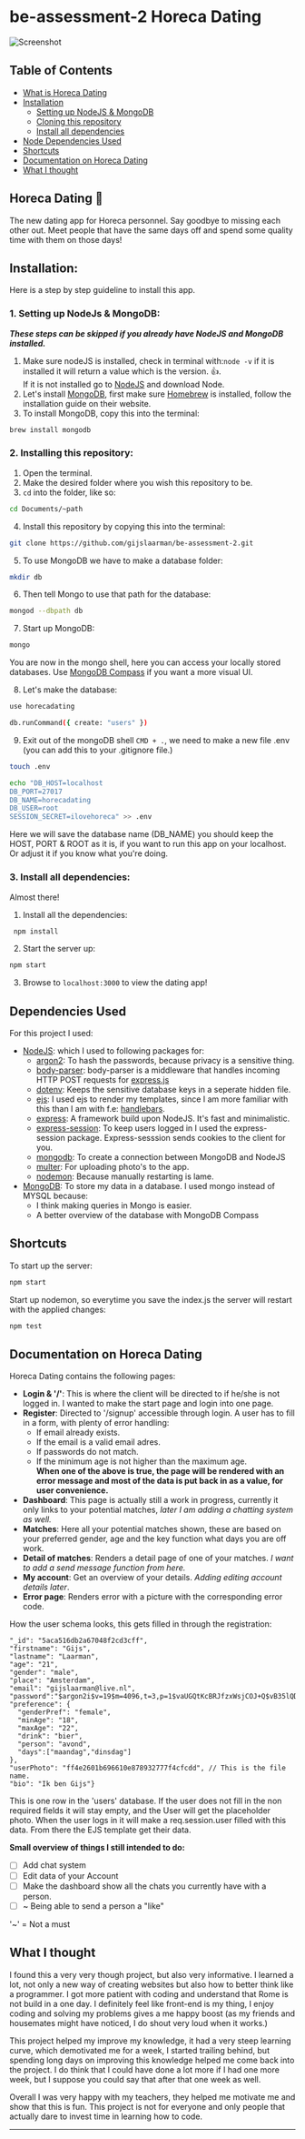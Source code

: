 # be-assessment-2 Horeca Dating

![Screenshot](https://image.ibb.co/nQdPwc/image.png)

## Table of Contents
* [What is Horeca Dating](#app)
* [Installation](#install)
  * [Setting up NodeJS & MongoDB](#install1)
  * [Cloning this repository](#install2)
  * [Install all dependencies](#install3)
* [Node Dependencies Used](#dependencies)
* [Shortcuts](#shortcuts)
* [Documentation on Horeca Dating](#documenting)
* [What I thought](#WIT)

## Horeca Dating :beers: <a name="app"></a>
The new dating app for Horeca personnel. Say goodbye to missing each other out. Meet people that have the same days off and spend some quality time with them on those days!

## Installation: <a name="install"></a>
Here is a step by step guideline to install this app.

### 1. Setting up NodeJs & MongoDB: <a name="install1"></a>

**_These steps can be skipped if you already have NodeJS and MongoDB installed._**

1. Make sure nodeJS is installed, check in terminal with:`node -v`
if it is installed it will return a value which is the version. :thumbsup:.  
If it is not installed go to [NodeJS](https://nodejs.org/en/) and download Node.
2. Let's install [MongoDB](https://www.mongodb.com/), first make sure [Homebrew](https://brew.sh/) is installed, follow the installation guide on their website.
3. To install MongoDB, copy this into the terminal:  
```bash
brew install mongodb
```

### 2. Installing this repository: <a name="install2"></a>
1. Open the terminal.
2. Make the desired folder where you wish this repository to be.
3. `cd` into the folder, like so:  
```bash
cd Documents/~path
```

4. Install this repository by copying this into the terminal:  
``` bash
git clone https://github.com/gijslaarman/be-assessment-2.git
```

5. To use MongoDB we have to make a database folder:  
``` bash
mkdir db
```
6. Then tell Mongo to use that path for the database:  
```bash
mongod --dbpath db
```
7. Start up MongoDB:  
```bash
mongo
```
You are now in the mongo shell, here you can access your locally stored databases. Use [MongoDB Compass](https://www.mongodb.com/products/compass) if you want a more visual UI.

8. Let's make the database:  
```bash
use horecadating
```
```bash
db.runCommand({ create: "users" })
```

9. Exit out of the mongoDB shell `CMD + .`, we need to make a new file .env (you can add this to your .gitignore file.)
```bash
touch .env
```
```bash
echo "DB_HOST=localhost
DB_PORT=27017
DB_NAME=horecadating
DB_USER=root
SESSION_SECRET=ilovehoreca" >> .env
```

Here we will save the database name (DB_NAME) you should keep the HOST, PORT & ROOT as it is, if you want to run this app on your localhost. Or adjust it if you know what you're doing.


### 3. Install all dependencies: <a name="install3"></a>
Almost there!
1. Install all the dependencies:  
```bash
 npm install
```
2. Start the server up:  
``` bash
npm start
```
3. Browse to `localhost:3000` to view the dating app!

## Dependencies Used <a name="dependencies"></a>

For this project I used:
* [NodeJS](Nodejs.org): which I used to following packages for:
  * [argon2](https://www.npmjs.com/package/argon2): To hash the passwords, because privacy is a sensitive thing.
  * [body-parser](https://www.npmjs.com/package/body-parser): body-parser is a middleware that handles incoming HTTP POST requests for [express.js](https://www.npmjs.com/package/express)
  * [dotenv](https://www.npmjs.com/package/dotenv): Keeps the sensitive database keys in a seperate hidden file.
  * [ejs](https://www.npmjs.com/package/ejs): I used ejs to render my templates, since I am more familiar with this than I am with f.e: [handlebars](https://www.npmjs.com/package/handlebars).
  * [express](https://www.npmjs.com/package/express): A framework build upon NodeJS. It's fast and minimalistic.
  * [express-session](https://www.npmjs.com/package/express-session): To keep users logged in I used the express-session package. Express-sesssion sends cookies to the client for you.
  * [mongodb](https://www.npmjs.com/package/mongodb): To create a connection between MongoDB and NodeJS
  * [multer](https://www.npmjs.com/package/multer): For uploading photo's to the app.
  * [nodemon](https://www.npmjs.com/package/nodemon): Because manually restarting is lame.
* [MongoDB](mongodb.com): To store my data in a database. I used mongo instead of MYSQL because:
  * I think making queries in Mongo is easier.
  * A better overview of the database with MongoDB Compass

## Shortcuts <a name="shortcuts"></a>
To start up the server:
```bash
npm start
```

Start up nodemon, so everytime you save the index.js the server will restart with the applied changes:
```bash
npm test
```

## Documentation on Horeca Dating <a name="documenting"></a>

Horeca Dating contains the following pages:
* **Login & '/'**: This is where the client will be directed to if he/she is not logged in. I wanted to make the start page and login into one page.
* **Register**: Directed to '/signup' accessible through login. A user has to fill in a form, with plenty of error handling:
  * If email already exists.
  * If the email is a valid email adres.
  * If passwords do not match.
  * If the minimum age is not higher than the maximum age.   
  **When one of the above is true, the page will be rendered with an error message and most of the data is put back in as a value, for user convenience.**
* **Dashboard**: This page is actually still a work in progress, currently it only links to your potential matches, _later I am adding a chatting system as well._
* **Matches**: Here all your potential matches shown, these are based on your preferred gender, age and the key function what days you are off work.
* **Detail of matches**: Renders a detail page of one of your matches. _I want to add a send message function from here._
* **My account**: Get an overview of your details. _Adding editing account details later_.
* **Error page**: Renders error with a picture with the corresponding error code.

How the user schema looks, this gets filled in through the registration:
```
"_id": "5aca516db2a67048f2cd3cff",
"firstname": "Gijs",
"lastname": "Laarman",
"age": "21",
"gender": "male",
"place": "Amsterdam",
"email": "gijslaarman@live.nl",
"password":"$argon2i$v=19$m=4096,t=3,p=1$vaUGQtKcBRJfzxWsjCOJ+Q$vB35lQDf4X1Qr4XhU9c49+39bYhpYInFD+s/dO4brNY",
"preference": {
  "genderPref": "female",
  "minAge": "18",
  "maxAge": "22",
  "drink": "bier",
  "person": "avond",
  "days":["maandag","dinsdag"]
},
"userPhoto": "ff4e2601b696610e878932777f4cfcdd", // This is the file name.
"bio": "Ik ben Gijs"}
```

This is one row in the 'users' database. If the user does not fill in the non required fields it will stay empty, and the User will get the placeholder photo. When the user logs in it will make a req.session.user filled with this data. From there the EJS template get their data.

**Small overview of things I still intended to do:**
- [ ] Add chat system
- [ ] Edit data of your Account
- [ ] Make the dashboard show all the chats you currently have with a person.
- [ ] ~ Being able to send a person a "like"

'~' = Not a must

## What I thought <a name="WIT"></a>
I found this a very very though project, but also very informative. I learned a lot, not only a new way of creating websites but also how to better think like a programmer. I got more patient with coding and understand that Rome is not build in a one day. I definitely feel like front-end is my thing, I enjoy coding and solving my problems gives a me happy boost (as my friends and housemates might have noticed, I do shout very loud when it works.)

This project helped my improve my knowledge, it had a very steep learning curve, which demotivated me for a week, I started trailing behind, but spending long days on improving this knowledge helped me come back into the project. I do think that I could have done a lot more if I had one more week, but I suppose you could say that after that one week as well.

Overall I was very happy with my teachers, they helped me motivate me and show that this is fun. This project is not for everyone and only people that actually dare to invest time in learning how to code.

****
